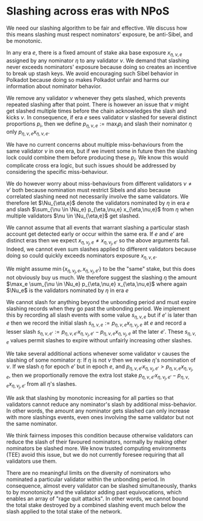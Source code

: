 # Slashing across eras with NPoS

We need our slashing algorithm to be fair and effective.  We discuss how this means slashing must respect nominators' exposure, be anti-Sibel, and be monotonic. 


In any era $e$, there is a fixed amount of stake aka base exposure $x_{\eta,\nu,e}$ assigned by any nominator $\eta$ to any validator $\nu$.  We demand that slashing never exceeds nominators' exposure because doing so creates an incentive to break up stash keys.  We avoid encouraging such Sibel behavior in Polkadot because doing so makes Polkadot unfair and harms our information about nominator behavior.

We remove any validator $\nu$ whenever they gets slashed, which prevents repeated slashing after that point.  There is however an issue that $\nu$ might get slashed multiple times before the chain acknowledges the slash and kicks $\nu$.  In consequence, if era $e$ sees validator $\nu$ slashed for several distinct proportions $p_i$, then we define $p_{\eta,\nu,e} := \max_i p_i$ and slash their nominator $\eta$ only $p_{\eta,\nu,e} x_{\eta,\nu,e}$.

We have no current concerns about multiple miss-behaviours from the same validator $\nu$ in one era, but if we invent some in future then the slashing lock could combine them before producing these $p_i$.  We know this would complicate cross era logic, but such issues should be addressed by considering the specific miss-behaviour.

We do however worry about miss-behaviours from different validators $\nu \ne \nu'$ both because nomination must restrict Sibels and also because correlated slashing need not necessarily involve the same validators.  We therefore let $\Nu_{\eta,e}$ denote the validators nominated by $\eta$ in era $e$ and slash $\sum_{\nu \in \Nu_e} p_{\eta,\nu,e} x_{\eta,\nu,e}$ from $\eta$ when multiple validators $\nu \in \Nu_{\eta,e}$ get slashed.


We cannot assume that all events that warrant slashing a particular stash account get detected early or occur within the same era.  If $e$ and $e'$ are distinct eras then we expect $x_{\eta,\nu_j,e} \ne x_{\eta,\nu_j,e'}$ so the above arguments fail.  Indeed, we cannot even sum slashes applied to different validators because doing so could quickly exceeds nominators exposure $x_{\eta,\nu,e}$.

We might assume $\min \{ x_{\eta,\nu_j,e}, x_{\eta,\nu_j,e'} \}$ to be the "same" stake, but this does not obviously buy us much.  We therefore suggest the slashing $\eta$ the amount $\max_e \sum_{\nu \in \Nu_e} p_{\eta,\nu,e} x_{\eta,\nu,e}$ where again $\Nu_e$ is the validators nominated by $\eta$ in era $e$

We cannot slash for anything beyond the unbonding period and must expire slashing records when they go past the unbonding period.  We implement this by recording all slash events with some value $s_{\eta,\nu,e}$ but if $e'$ is later than $e$ then we record the initial slash $s_{\eta,\nu,e} := p_{\eta,\nu,e} x_{\eta,\nu_j,e}$ at $e$ and record a lesser slash $s_{\eta,\nu,e'} := p_{\eta,\nu,e'} x_{\eta,\nu_j,e'} - p_{\eta,\nu,e} x_{\eta,\nu_j,e}$ at the later $e'$.  These $s_{\eta,\nu,e}$ values permit slashes to expire without unfairly increasing other slashes.

We take several additional actions whenever some validator $\nu$ causes the slashing of some nominator $\eta$:  If $\eta$ is not $\nu$ then we revoke $\eta$'s nomination of $\nu$.  If we slash $\eta$ for epoch $e'$ but in epoch $e$, and $p_{\eta,\nu,e'} x_{\eta,\nu_j,e'} > p_{\eta,\nu,e} x_{\eta,\nu_j,e}$, then we proportionally remove the extra lost stake $p_{\eta,\nu,e'} x_{\eta,\nu_j,e'} - p_{\eta,\nu,e} x_{\eta,\nu_j,e'}$ from all $\eta$'s slashes.


We ask that slashing by monotonic increasing for all parties so that validators cannot reduce any nominator's slash by additional miss-behavior.  In other words, the amount any nominator gets slashed can only increase with more slashings events, even ones involving the same validator but not the same nominator.

We think fairness imposes this condition because otherwise validators can reduce the slash of their favoured nominators, normally by making other nominators be slashed more.  We know trusted computing environments (TEE) avoid this issue, but we do not currently foresee requiring that all validators use them.

There are no meaningful limits on the diversity of nominators who nominated a particular validator within the unbonding period.  In consequence, almost every validator can be slashed simultaneously, thanks to by monotonicity and the validator adding past equivocations, which enables an array of "rage quit attacks".  In other words, we cannot bound the total stake destroyed by a combined slashing event much below the slash applied to the total stake of the network.



